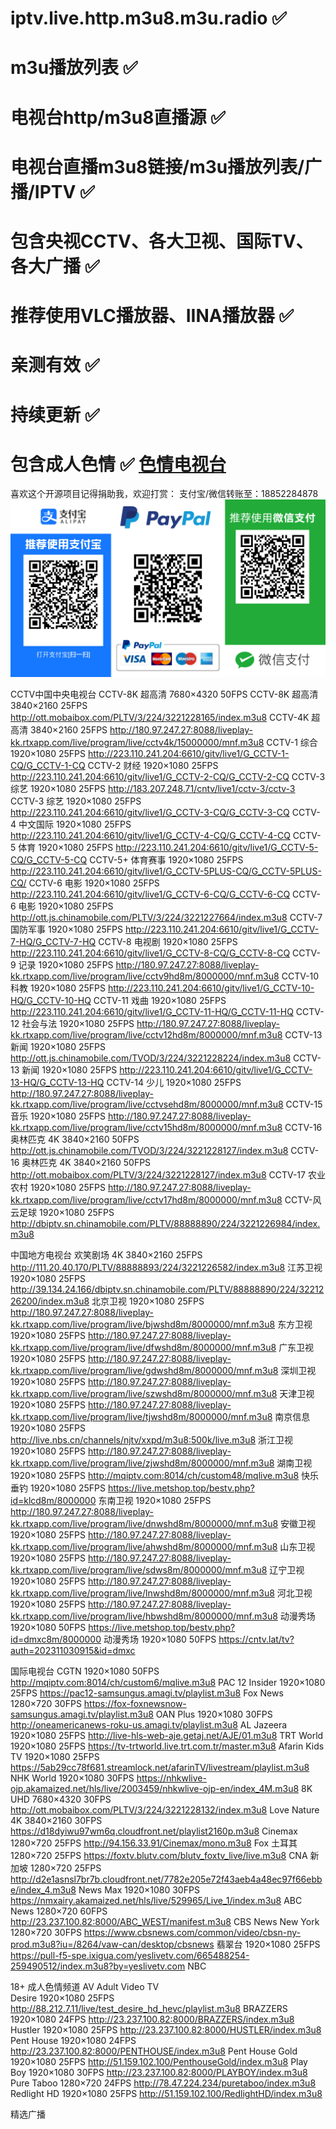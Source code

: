 # iptv.live.http.m3u8.m3u.radio ✅
# m3u播放列表 ✅
# 电视台http/m3u8直播源 ✅
# 电视台直播m3u8链接/m3u播放列表/广播/IPTV ✅
# 包含央视CCTV、各大卫视、国际TV、各大广播 ✅
# 推荐使用VLC播放器、IINA播放器 ✅
# 亲测有效 ✅
# 持续更新 ✅
# 包含成人色情 ✅ [色情电视台](./sex.m3u)
喜欢这个开源项目记得捐助我，欢迎打赏：
支付宝/微信转账至：18852284878
![打赏](./reward.png)

CCTV中国中央电视台
CCTV-8K 超高清 7680×4320 50FPS 
CCTV-8K 超高清 3840×2160 25FPS http://ott.mobaibox.com/PLTV/3/224/3221228165/index.m3u8
CCTV-4K 超高清 3840×2160 25FPS http://180.97.247.27:8088/liveplay-kk.rtxapp.com/live/program/live/cctv4k/15000000/mnf.m3u8
CCTV-1 综合 1920×1080 25FPS http://223.110.241.204:6610/gitv/live1/G_CCTV-1-CQ/G_CCTV-1-CQ
CCTV-2 财经 1920×1080 25FPS http://223.110.241.204:6610/gitv/live1/G_CCTV-2-CQ/G_CCTV-2-CQ
CCTV-3 综艺 1920×1080 25FPS http://183.207.248.71/cntv/live1/cctv-3/cctv-3
CCTV-3 综艺 1920×1080 25FPS http://223.110.241.204:6610/gitv/live1/G_CCTV-3-CQ/G_CCTV-3-CQ
CCTV-4 中文国际 1920×1080 25FPS http://223.110.241.204:6610/gitv/live1/G_CCTV-4-CQ/G_CCTV-4-CQ
CCTV-5 体育 1920×1080 25FPS http://223.110.241.204:6610/gitv/live1/G_CCTV-5-CQ/G_CCTV-5-CQ
CCTV-5+ 体育赛事 1920×1080 25FPS http://223.110.241.204:6610/gitv/live1/G_CCTV-5PLUS-CQ/G_CCTV-5PLUS-CQ/
CCTV-6 电影 1920×1080 25FPS http://223.110.241.204:6610/gitv/live1/G_CCTV-6-CQ/G_CCTV-6-CQ
CCTV-6 电影 1920×1080 25FPS http://ott.js.chinamobile.com/PLTV/3/224/3221227664/index.m3u8
CCTV-7 国防军事 1920×1080 25FPS http://223.110.241.204:6610/gitv/live1/G_CCTV-7-HQ/G_CCTV-7-HQ
CCTV-8 电视剧 1920×1080 25FPS http://223.110.241.204:6610/gitv/live1/G_CCTV-8-CQ/G_CCTV-8-CQ
CCTV-9 记录 1920×1080 25FPS http://180.97.247.27:8088/liveplay-kk.rtxapp.com/live/program/live/cctv9hd8m/8000000/mnf.m3u8
CCTV-10 科教 1920×1080 25FPS http://223.110.241.204:6610/gitv/live1/G_CCTV-10-HQ/G_CCTV-10-HQ
CCTV-11 戏曲 1920×1080 25FPS http://223.110.241.204:6610/gitv/live1/G_CCTV-11-HQ/G_CCTV-11-HQ
CCTV-12 社会与法 1920×1080 25FPS http://180.97.247.27:8088/liveplay-kk.rtxapp.com/live/program/live/cctv12hd8m/8000000/mnf.m3u8
CCTV-13 新闻 1920×1080 25FPS http://ott.js.chinamobile.com/TVOD/3/224/3221228224/index.m3u8
CCTV-13 新闻 1920×1080 25FPS http://223.110.241.204:6610/gitv/live1/G_CCTV-13-HQ/G_CCTV-13-HQ
CCTV-14 少儿 1920×1080 25FPS http://180.97.247.27:8088/liveplay-kk.rtxapp.com/live/program/live/cctvsehd8m/8000000/mnf.m3u8
CCTV-15 音乐 1920×1080 25FPS http://180.97.247.27:8088/liveplay-kk.rtxapp.com/live/program/live/cctv15hd8m/8000000/mnf.m3u8
CCTV-16 奥林匹克 4K 3840×2160 50FPS http://ott.js.chinamobile.com/TVOD/3/224/3221228127/index.m3u8
CCTV-16 奥林匹克 4K 3840×2160 50FPS http://ott.mobaibox.com/PLTV/3/224/3221228127/index.m3u8
CCTV-17 农业农村 1920×1080 25FPS http://180.97.247.27:8088/liveplay-kk.rtxapp.com/live/program/live/cctv17hd8m/8000000/mnf.m3u8
CCTV-风云足球 1920×1080 25FPS http://dbiptv.sn.chinamobile.com/PLTV/88888890/224/3221226984/index.m3u8

中国地方电视台
欢笑剧场 4K 3840×2160 25FPS http://111.20.40.170/PLTV/88888893/224/3221226582/index.m3u8
江苏卫视 1920×1080 25FPS http://39.134.24.166/dbiptv.sn.chinamobile.com/PLTV/88888890/224/3221226200/index.m3u8
北京卫视 1920×1080 25FPS http://180.97.247.27:8088/liveplay-kk.rtxapp.com/live/program/live/bjwshd8m/8000000/mnf.m3u8
东方卫视 1920×1080 25FPS http://180.97.247.27:8088/liveplay-kk.rtxapp.com/live/program/live/dfwshd8m/8000000/mnf.m3u8
广东卫视 1920×1080 25FPS http://180.97.247.27:8088/liveplay-kk.rtxapp.com/live/program/live/gdwshd8m/8000000/mnf.m3u8
深圳卫视 1920×1080 25FPS http://180.97.247.27:8088/liveplay-kk.rtxapp.com/live/program/live/szwshd8m/8000000/mnf.m3u8
天津卫视 1920×1080 25FPS http://180.97.247.27:8088/liveplay-kk.rtxapp.com/live/program/live/tjwshd8m/8000000/mnf.m3u8
南京信息 1920×1080 25FPS http://live.nbs.cn/channels/njtv/xxpd/m3u8:500k/live.m3u8
浙江卫视 1920×1080 25FPS http://180.97.247.27:8088/liveplay-kk.rtxapp.com/live/program/live/zjwshd8m/8000000/mnf.m3u8
湖南卫视 1920×1080 25FPS http://mqiptv.com:8014/ch/custom48/mqlive.m3u8
快乐垂钓 1920×1080 25FPS https://live.metshop.top/bestv.php?id=klcd8m/8000000
东南卫视 1920×1080 25FPS http://180.97.247.27:8088/liveplay-kk.rtxapp.com/live/program/live/dnwshd8m/8000000/mnf.m3u8
安徽卫视 1920×1080 25FPS http://180.97.247.27:8088/liveplay-kk.rtxapp.com/live/program/live/ahwshd8m/8000000/mnf.m3u8
山东卫视 1920×1080 25FPS http://180.97.247.27:8088/liveplay-kk.rtxapp.com/live/program/live/sdws8m/8000000/mnf.m3u8
辽宁卫视 1920×1080 25FPS http://180.97.247.27:8088/liveplay-kk.rtxapp.com/live/program/live/lnwshd8m/8000000/mnf.m3u8
河北卫视 1920×1080 25FPS http://180.97.247.27:8088/liveplay-kk.rtxapp.com/live/program/live/hbwshd8m/8000000/mnf.m3u8
动漫秀场 1920×1080 50FPS  https://live.metshop.top/bestv.php?id=dmxc8m/8000000
动漫秀场 1920×1080 50FPS  https://cntv.lat/tv?auth=202311030915&id=dmxc

国际电视台
CGTN 1920×1080 50FPS http://mqiptv.com:8014/ch/custom6/mqlive.m3u8
PAC 12 Insider 1920×1080 25FPS https://pac12-samsungus.amagi.tv/playlist.m3u8
Fox News 1280×720 30FPS https://fox-foxnewsnow-samsungus.amagi.tv/playlist.m3u8
OAN Plus 1920×1080 30FPS http://oneamericanews-roku-us.amagi.tv/playlist.m3u8
AL Jazeera 1920×1080 25FPS http://live-hls-web-aje.getaj.net/AJE/01.m3u8
TRT World 1920×1080 25FPS https://tv-trtworld.live.trt.com.tr/master.m3u8
Afarin Kids TV 1920×1080 25FPS https://5ab29cc78f681.streamlock.net/afarinTV/livestream/playlist.m3u8
NHK World 1920×1080 30FPS https://nhkwlive-ojp.akamaized.net/hls/live/2003459/nhkwlive-ojp-en/index_4M.m3u8
8K UHD 7680×4320 30FPS http://ott.mobaibox.com/PLTV/3/224/3221228132/index.m3u8
Love Nature 4K 3840×2160 30FPS https://d18dyiwu97wm6q.cloudfront.net/playlist2160p.m3u8
Cinemax 1280×720 25FPS http://94.156.33.91/Cinemax/mono.m3u8
Fox 土耳其 1280×720 25FPS https://foxtv.blutv.com/blutv_foxtv_live/live.m3u8
CNA 新加坡 1280×720 25FPS http://d2e1asnsl7br7b.cloudfront.net/7782e205e72f43aeb4a48ec97f66ebbe/index_4.m3u8
News Max 1920×1080 30FPS https://nmxairy.akamaized.net/hls/live/529965/Live_1/index.m3u8
ABC News 1280×720 60FPS http://23.237.100.82:8000/ABC_WEST/manifest.m3u8
CBS News New York 1280×720 30FPS https://www.cbsnews.com/common/video/cbsn-ny-prod.m3u8?iu=/8264/vaw-can/desktop/cbsnews
翡翠台 1920×1080 25FPS https://pull-f5-spe.ixigua.com/yeslivetv.com/665488254-259490512/index.m3u8?by=yeslivetv.com
NBC


18+ 成人色情频道 AV Adult Video TV  
Desire 1920×1080 25FPS http://88.212.7.11/live/test_desire_hd_hevc/playlist.m3u8
BRAZZERS 1920×1080 24FPS http://23.237.100.82:8000/BRAZZERS/index.m3u8
Hustler 1920×1080 25FPS http://23.237.100.82:8000/HUSTLER/index.m3u8
Pent House 1920×1080 24FPS http://23.237.100.82:8000/PENTHOUSE/index.m3u8
Pent House Gold 1920×1080 25FPS  http://51.159.102.100/PenthouseGold/index.m3u8
Play Boy 1920×1080 30FPS http://23.237.100.82:8000/PLAYBOY/index.m3u8
Pure Taboo 1280×720 24FPS http://78.47.224.234/puretaboo/index.m3u8
Redlight HD 1920×1080 25FPS http://51.159.102.100/RedlightHD/index.m3u8

精选广播

